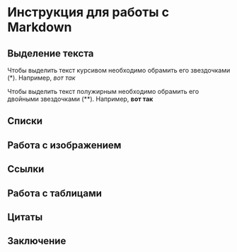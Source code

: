 # Инструкция для работы с Markdown

## Выделение текста

Чтобы выделить текст курсивом необходимо обрамить его звездочками (*). Например, *вот так*

Чтобы выделить текст полужирным необходимо обрамить его двойными звездочками (**). Например, **вот так**

## Списки



## Работа с изображением

## Ссылки

## Работа с таблицами

## Цитаты

## Заключение
